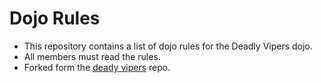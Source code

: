 Dojo Rules
==========

* This repository contains a list of dojo rules for the Deadly Vipers dojo.
* All members must read the rules.
* Forked form the [deady vipers]("https://github.com/deadlyvipers/") repo.

